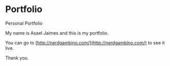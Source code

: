 # Portfolio

Personal Portfolio

My name is Asael Jaimes and this is my portfolio.

You can go to [http://nerdgambino.com/](http://nerdgambino.com/) to see it live.

Thank you.
